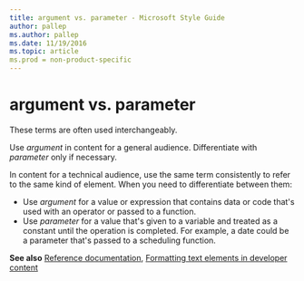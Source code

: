 ```yaml
---
title: argument vs. parameter - Microsoft Style Guide
author: pallep
ms.author: pallep
ms.date: 11/19/2016
ms.topic: article
ms.prod = non-product-specific
---
```


# argument vs. parameter

These terms are often used interchangeably.

Use *argument* in content for a general audience. Differentiate with *parameter* only if necessary.

In content for a technical audience, use the same term consistently to refer to the same kind of element. When you need to differentiate between them:

 - Use *argument* for a value or expression that contains data or code that's used with an operator or passed to a function. 
 - Use *parameter* for a value that's given to a variable and treated as a constant until the operation is completed. For example, a date could be a parameter that's passed to a scheduling function.

**See also** [Reference documentation](../../developer-content/reference-documentation.md), [Formatting text elements in developer content](../../developer-content/formatting-developer-text-elements.md)
